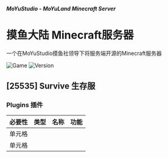
##### MoYuStudio - MoYuLand Minecraft Server
# 摸鱼大陆 Minecraft服务器

一个在MoYuStudio摸鱼社领导下将服务端开源的Minecraft服务器

![Game](https://img.shields.io/badge/Game-Minecraft-green.svg?cacheSeconds=2592000)
![Version](https://img.shields.io/badge/Version-1.20.1-green.svg?cacheSeconds=2592000)

## [25535] Survive 生存服

### Plugins 插件

| 必要性 | 类型 | 名称 | 功能 |
| :----: |:----: |:----: |:----: |
| 单元格 |
| 单元格 |